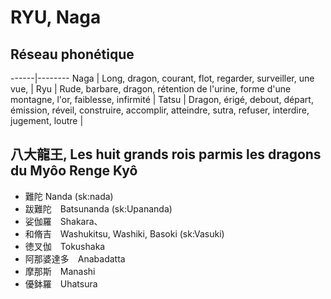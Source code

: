 # RYU, Naga

## Réseau phonétique
------|--------
Naga | Long, dragon, courant, flot, regarder, surveiller, une vue, |
Ryu | Rude, barbare, dragon, rétention de l'urine, forme d'une montagne, l'or, faiblesse, infirmité | 
Tatsu | Dragon, érigé, debout, départ, émission, réveil, construire, accomplir, atteindre, sutra, refuser, interdire, jugement, loutre |

## 八大龍王, Les huit grands rois parmis les dragons du Myôo Renge Kyô
* 難陀 Nanda (sk:nada)
* 跋難陀　Batsunanda (sk:Upananda)
* 娑伽羅　Shakara、
* 和脩吉　Washukitsu, Washiki, Basoki (sk:Vasuki)
* 徳叉伽　Tokushaka
* 阿那婆達多　Anabadatta
* 摩那斯　Manashi
* 優鉢羅　Uhatsura
